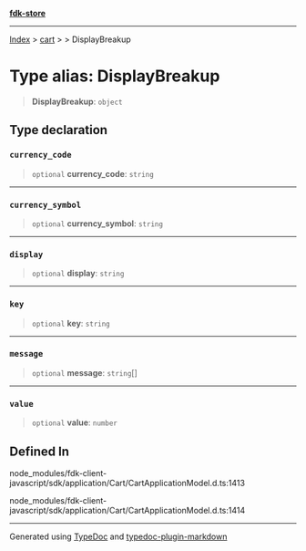 [**fdk-store**](../../../README.md)
***

[Index](../../../API.md) > [cart](../../README.md) > [<internal>](../README.md) > DisplayBreakup

# Type alias: DisplayBreakup

> **DisplayBreakup**: `object`

## Type declaration

### `currency_code`

> `optional` **currency\_code**: `string`

***

### `currency_symbol`

> `optional` **currency\_symbol**: `string`

***

### `display`

> `optional` **display**: `string`

***

### `key`

> `optional` **key**: `string`

***

### `message`

> `optional` **message**: `string`[]

***

### `value`

> `optional` **value**: `number`

## Defined In

node\_modules/fdk-client-javascript/sdk/application/Cart/CartApplicationModel.d.ts:1413

node\_modules/fdk-client-javascript/sdk/application/Cart/CartApplicationModel.d.ts:1414

***
Generated using [TypeDoc](https://typedoc.org/) and [typedoc-plugin-markdown](https://www.npmjs.com/package/typedoc-plugin-markdown)
